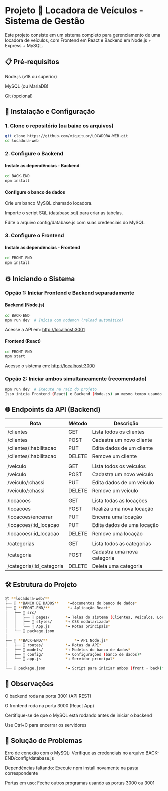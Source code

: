 # Projeto 📝 Locadora de Veículos - Sistema de Gestão

Este projeto consiste em um sistema completo para gerenciamento de uma locadora de veículos, com Frontend em React e Backend em Node.js + Express + MySQL.

## 📋 Pré-requisitos

Node.js (v18 ou superior)

MySQL (ou MariaDB)

Git (opcional)

## 🚀 Instalação e Configuração

### 1. Clone o repositório (ou baixe os arquivos)

```bash
git clone https://github.com/viquituor/LOCADORA-WEB.git
cd locadora-web
```

### 2. Configure o Backend

#### Instale as dependências - Backend

```bash
cd BACK-END
npm install
```

#### Configure o banco de dados

Crie um banco MySQL chamado locadora.

Importe o script SQL (database.sql) para criar as tabelas.

Edite o arquivo config/database.js com suas credenciais do MySQL.

### 3. Configure o Frontend

#### Instale as dependências - Frontend

```bash
cd FRONT-END
npm install
```

## ⚙️ Iniciando o Sistema

### Opção 1: Iniciar Frontend e Backend separadamente

#### Backend (Node.js)

```bash
cd BACK-END
npm run dev  # Inicia com nodemon (reload automático)
```

Acesse a API em: <http://localhost:3001>

#### Frontend (React)

```bash
cd FRONT-END
npm start
```

Acesse o sistema em: <http://localhost:3000>

### Opção 2: Iniciar ambos simultaneamente (recomendado)

```bash
npm run dev  # Execute na raiz do projeto
Isso inicia Frontend (React) e Backend (Node.js) ao mesmo tempo usando concurrently.

```

## 🌐 Endpoints da API (Backend)

|Rota | Método | Descrição|
|-----|--------|----------|
|/clientes | GET | Lista todos os clientes |
|/clientes | POST | Cadastra um novo cliente |
|/clientes/:habilitacao | PUT | Edita dados de um cliente |
|/clientes/:habilitacao | DELETE | Remove um cliente |
||||
|/veiculo | GET | Lista todos os veículos |
|/veiculo | POST | Cadastra um novo veículo |
|/veiculo/:chassi | PUT | Edita dados de um veículo |
|/veiculo/:chassi | DELETE | Remove um veículo |
||||
|/locacoes | GET | Lista todas as locações |
|/locacoes | POST | Realiza uma nova locação |
|/locacoes/encerrar | PUT | Encerra uma locação |
|/locacoes/:id_locacao | PUT | Edita dados de uma locação |
|/locacoes/:id_locacao | DELETE | Remove uma locação |
||||
|/categorias | GET | Lista todos as categorias |
|/categoria | POST| Cadastra uma nova categoria |
|/categoria/:id_categoria | DELETE | Deleta uma categoria |

## 🛠 Estrutura do Projeto

```bash
📦 **locadora-web/**
├── 📂 **BANCO DE DADOS**    *→documentos do banco de dados*
├── 📂 **FRONT-END/**        *→ Aplicação React*
│   ├── 📂 src/
│   │   ├── 📂 pages/       *→ Telas do sistema (Clientes, Veículos, Locações)*
│   │   ├── 📂 styles/      *→ CSS modularizado*
│   │   └── 📄 App.js       *→ Rotas principais*
│   └── 📄 package.json
│
├── 📂 **BACK-END/**            *→ API Node.js*
│   ├── 📂 routes/          *→ Rotas da API*
│   ├── 📂 models/          *→ Modelos do banco de dados*
│   ├── 📂 config/          *→ Configurações (banco de dados)*
│   └── 📄 app.js           *→ Servidor principal*
│
└── 📄 package.json         *→ Script para iniciar ambos (front + back)*
```

## 📌 Observações

O backend roda na porta 3001 (API REST)

O frontend roda na porta 3000 (React App)

Certifique-se de que o MySQL está rodando antes de iniciar o backend

Use Ctrl+C para encerrar os servidores

## 🔧 Solução de Problemas

Erro de conexão com o MySQL: Verifique as credenciais no arquivo BACK-END/config/database.js

Dependências faltando: Execute npm install novamente na pasta correspondente

Portas em uso: Feche outros programas usando as portas 3000 ou 3001
